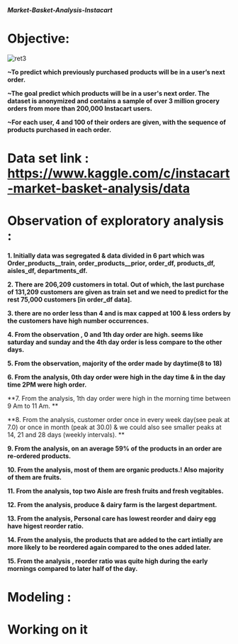 ##### Market-Basket-Analysis-Instacart

# Objective:

![ret3](https://user-images.githubusercontent.com/29980448/107252752-ab185980-6a5b-11eb-9257-f2db71766919.jpg)


**~To predict which previously purchased products will be in a user’s next order.**

**~The goal predict which products will be in a user's next order. The dataset is anonymized and contains a sample of over 3 million grocery orders from more than 200,000 Instacart users.**

**~For each user, 4 and 100 of their orders are given, with the sequence of products purchased in each order.**




# Data set link : https://www.kaggle.com/c/instacart-market-basket-analysis/data



# Observation of exploratory analysis :

**1. Initially data was segregated & data divided in 6 part which was Order_products__train, order_products__prior, order_df, products_df, aisles_df, departments_df.**

**2. There are 206,209 customers in total. Out of which, the last purchase of 131,209 customers are given as train set and we need to predict for the rest 75,000 customers  [in order_df data].**

**3. there are no order less than 4 and is max capped at 100 & less orders by the  customers have high number occurrences.**

**4. From the observation , 0 and 1th day order are high. seems like saturday and sunday and the  4th day order is less compare to the other days.**

**5. From the observation, majority of the order made by daytime(8 to 18)**

**6. From the analysis, 0th day order were high in the day time & in the day time 2PM were high order.**

**7. From the analysis, 1th day order were high in the morning time between 9 Am to 11 Am. **

**8. From the analysis, customer order once in every week day(see peak at 7.0) or once in month (peak at 30.0) & we could also see smaller peaks at 14, 21 and 28 days (weekly intervals). **

**9. From the analysis, on an average 59% of the products in an order are re-ordered products.**

**10. From the analysis, most of them are organic products.! Also majority of them are fruits.**

**11. From the analysis,  top two Aisle are fresh fruits and fresh vegitables.**

**12. From the analysis,  produce & dairy farm is the largest department.**

**13. From the analysis, Personal care has lowest reorder and dairy egg have higest reorder ratio.**

**14. From the analysis, the products that are added to the cart intially are more likely to be reordered again compared to the ones added later.**

**15. From the analysis , reorder ratio was quite high during the early mornings compared to later half of the day.**





# Modeling :

# Working on it
